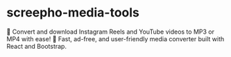 # screepho-media-tools
🎥 Convert and download Instagram Reels and YouTube videos to MP3 or MP4 with ease! 🚀 Fast, ad-free, and user-friendly media converter built with React and Bootstrap.
